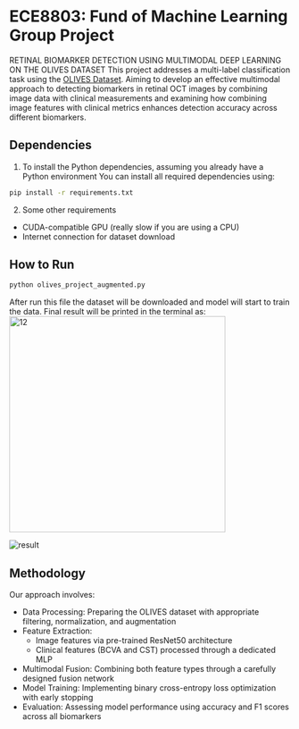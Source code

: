 # ECE8803: Fund of Machine Learning Group Project
RETINAL BIOMARKER DETECTION USING MULTIMODAL DEEP LEARNING ON THE OLIVES DATASET
This project addresses a multi-label classification task using the [OLIVES Dataset](https://huggingface.co/datasets/gOLIVES/OLIVES_Dataset). Aiming to develop an effective multimodal approach to detecting biomarkers in retinal OCT images by combining image data with clinical measurements and examining how combining image features with clinical metrics enhances detection accuracy across different biomarkers.

## Dependencies
1. To install the Python dependencies, assuming you already have a Python environment
You can install all required dependencies using:
```bash
pip install -r requirements.txt
```
2. Some other requirements
- CUDA-compatible GPU (really slow if you are using a CPU)
- Internet connection for dataset download 


## How to Run
```bash
python olives_project_augmented.py
```
After run this file the dataset will be downloaded and model will start to train the data. Final result will be printed in the terminal as: \
<img width="387" alt="12" src="https://github.com/user-attachments/assets/b2afadd9-afd8-474e-9a4a-1b02f266c0dd" />

![result](https://github.com/user-attachments/assets/a8736830-41e8-407b-b405-a316bfcc490d)

## Methodology
Our approach involves:
- Data Processing: Preparing the OLIVES dataset with appropriate filtering, normalization, and augmentation
- Feature Extraction:
   - Image features via pre-trained ResNet50 architecture
   - Clinical features (BCVA and CST) processed through a dedicated MLP
- Multimodal Fusion: Combining both feature types through a carefully designed fusion network
- Model Training: Implementing binary cross-entropy loss optimization with early stopping
- Evaluation: Assessing model performance using accuracy and F1 scores across all biomarkers
